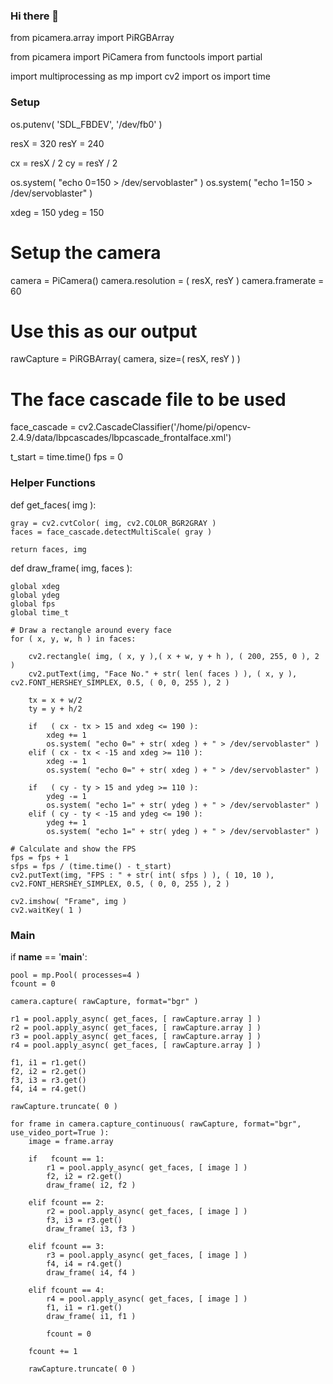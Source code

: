### Hi there 👋

<!--
**ehappymonkey/ehappymonkey** is a ✨ _special_ ✨ repository because its `README.md` (this file) appears on your GitHub profile.

Here are some ideas to get you started:

- 🔭 I’m currently working on ...
- 🌱 I’m currently learning ...
- 👯 I’m looking to collaborate on ...
- 🤔 I’m looking for help with ...
- 💬 Ask me about ...
- 📫 How to reach me: ...
- 😄 Pronouns: ...
- ⚡ Fun fact: ...
-->from picamera.array import PiRGBArray
from picamera import PiCamera
from functools import partial

import multiprocessing as mp
import cv2
import os
import time


### Setup #####################################################################

os.putenv( 'SDL_FBDEV', '/dev/fb0' )

resX = 320
resY = 240

cx = resX / 2
cy = resY / 2

os.system( "echo 0=150 > /dev/servoblaster" )
os.system( "echo 1=150 > /dev/servoblaster" )

xdeg = 150
ydeg = 150


# Setup the camera
camera = PiCamera()
camera.resolution = ( resX, resY )
camera.framerate = 60

# Use this as our output
rawCapture = PiRGBArray( camera, size=( resX, resY ) )

# The face cascade file to be used
face_cascade = cv2.CascadeClassifier('/home/pi/opencv-2.4.9/data/lbpcascades/lbpcascade_frontalface.xml')

t_start = time.time()
fps = 0


### Helper Functions ##########################################################

def get_faces( img ):

    gray = cv2.cvtColor( img, cv2.COLOR_BGR2GRAY )
    faces = face_cascade.detectMultiScale( gray )

    return faces, img

def draw_frame( img, faces ):

    global xdeg
    global ydeg
    global fps
    global time_t

    # Draw a rectangle around every face
    for ( x, y, w, h ) in faces:

        cv2.rectangle( img, ( x, y ),( x + w, y + h ), ( 200, 255, 0 ), 2 )
        cv2.putText(img, "Face No." + str( len( faces ) ), ( x, y ), cv2.FONT_HERSHEY_SIMPLEX, 0.5, ( 0, 0, 255 ), 2 )

        tx = x + w/2
        ty = y + h/2

        if   ( cx - tx > 15 and xdeg <= 190 ):
            xdeg += 1
            os.system( "echo 0=" + str( xdeg ) + " > /dev/servoblaster" )
        elif ( cx - tx < -15 and xdeg >= 110 ):
            xdeg -= 1
            os.system( "echo 0=" + str( xdeg ) + " > /dev/servoblaster" )

        if   ( cy - ty > 15 and ydeg >= 110 ):
            ydeg -= 1
            os.system( "echo 1=" + str( ydeg ) + " > /dev/servoblaster" )
        elif ( cy - ty < -15 and ydeg <= 190 ):
            ydeg += 1
            os.system( "echo 1=" + str( ydeg ) + " > /dev/servoblaster" )

    # Calculate and show the FPS
    fps = fps + 1
    sfps = fps / (time.time() - t_start)
    cv2.putText(img, "FPS : " + str( int( sfps ) ), ( 10, 10 ), cv2.FONT_HERSHEY_SIMPLEX, 0.5, ( 0, 0, 255 ), 2 ) 

    cv2.imshow( "Frame", img )
    cv2.waitKey( 1 )


### Main ######################################################################

if __name__ == '__main__':

    pool = mp.Pool( processes=4 )
    fcount = 0

    camera.capture( rawCapture, format="bgr" )  

    r1 = pool.apply_async( get_faces, [ rawCapture.array ] )    
    r2 = pool.apply_async( get_faces, [ rawCapture.array ] )    
    r3 = pool.apply_async( get_faces, [ rawCapture.array ] )    
    r4 = pool.apply_async( get_faces, [ rawCapture.array ] )    

    f1, i1 = r1.get()
    f2, i2 = r2.get()
    f3, i3 = r3.get()
    f4, i4 = r4.get()

    rawCapture.truncate( 0 )    

    for frame in camera.capture_continuous( rawCapture, format="bgr", use_video_port=True ):
        image = frame.array

        if   fcount == 1:
            r1 = pool.apply_async( get_faces, [ image ] )
            f2, i2 = r2.get()
            draw_frame( i2, f2 )

        elif fcount == 2:
            r2 = pool.apply_async( get_faces, [ image ] )
            f3, i3 = r3.get()
            draw_frame( i3, f3 )

        elif fcount == 3:
            r3 = pool.apply_async( get_faces, [ image ] )
            f4, i4 = r4.get()
            draw_frame( i4, f4 )

        elif fcount == 4:
            r4 = pool.apply_async( get_faces, [ image ] )
            f1, i1 = r1.get()
            draw_frame( i1, f1 )

            fcount = 0

        fcount += 1

        rawCapture.truncate( 0 )
